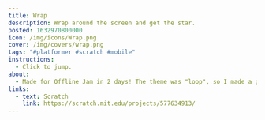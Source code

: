 ```yaml
---
title: Wrap
description: Wrap around the screen and get the star.
posted: 1632970800000
icon: /img/icons/Wrap.png
cover: /img/covers/wrap.png
tags: "#platformer #scratch #mobile"
instructions:
  - Click to jump.
about:
  - Made for Offline Jam in 2 days! The theme was "loop", so I made a game where you can loop from one side of the screen to the other.
links:
  - text: Scratch
    link: https://scratch.mit.edu/projects/577634913/
---
```

<scratch url="https://scratch.mit.edu/projects/577634913/"></scratch>